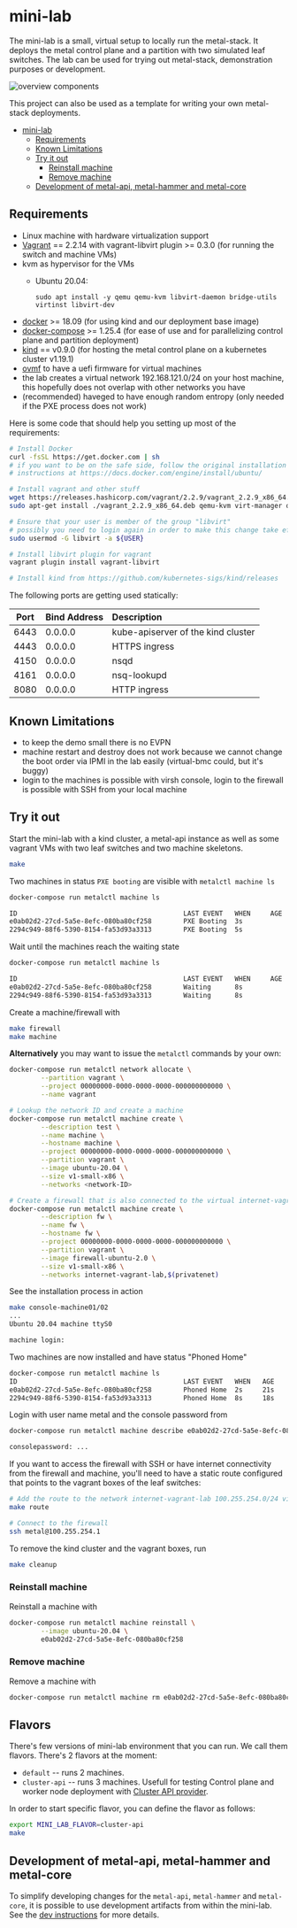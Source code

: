 # mini-lab

The mini-lab is a small, virtual setup to locally run the metal-stack. It deploys the metal control plane and a partition with two simulated leaf switches. The lab can be used for trying out metal-stack, demonstration purposes or development.

![overview components](docs/overview.png)

This project can also be used as a template for writing your own metal-stack deployments.

<!-- TOC depthFrom:2 depthTo:6 withLinks:1 updateOnSave:1 orderedList:0 -->

- [mini-lab](#mini-lab)
  - [Requirements](#requirements)
  - [Known Limitations](#known-limitations)
  - [Try it out](#try-it-out)
    - [Reinstall machine](#reinstall-machine)
    - [Remove machine](#remove-machine)
  - [Development of metal-api, metal-hammer and metal-core](#development-of-metal-api-metal-hammer-and-metal-core)

<!-- /TOC -->

## Requirements

- Linux machine with hardware virtualization support
- [Vagrant](https://www.vagrantup.com/) == 2.2.14 with vagrant-libvirt plugin >= 0.3.0 (for running the switch and machine VMs)
- kvm as hypervisor for the VMs
  - Ubuntu 20.04:

        sudo apt install -y qemu qemu-kvm libvirt-daemon bridge-utils virtinst libvirt-dev

- [docker](https://www.docker.com/) >= 18.09 (for using kind and our deployment base image)
- [docker-compose](https://docs.docker.com/compose/) >= 1.25.4 (for ease of use and for parallelizing control plane and partition deployment)
- [kind](https://github.com/kubernetes-sigs/kind/releases) == v0.9.0 (for hosting the metal control plane on a kubernetes cluster v1.19.1)
- [ovmf](https://wiki.ubuntu.com/UEFI/OVMF) to have a uefi firmware for virtual machines
- the lab creates a virtual network 192.168.121.0/24 on your host machine, this hopefully does not overlap with other networks you have
- (recommended) haveged to have enough random entropy (only needed if the PXE process does not work)

Here is some code that should help you setting up most of the requirements:

 ```bash
# Install Docker
curl -fsSL https://get.docker.com | sh
# if you want to be on the safe side, follow the original installation
# instructions at https://docs.docker.com/engine/install/ubuntu/

# Install vagrant and other stuff
wget https://releases.hashicorp.com/vagrant/2.2.9/vagrant_2.2.9_x86_64.deb
sudo apt-get install ./vagrant_2.2.9_x86_64.deb qemu-kvm virt-manager ovmf net-tools libvirt-dev haveged

# Ensure that your user is member of the group "libvirt"
# possibly you need to login again in order to make this change take effect
sudo usermod -G libvirt -a ${USER}

# Install libvirt plugin for vagrant
vagrant plugin install vagrant-libvirt

# Install kind from https://github.com/kubernetes-sigs/kind/releases
```

The following ports are getting used statically:

| Port | Bind Address | Description                        |
|:----:|:------------ |:---------------------------------- |
| 6443 |   0.0.0.0    | kube-apiserver of the kind cluster |
| 4443 |   0.0.0.0    | HTTPS ingress                      |
| 4150 |   0.0.0.0    | nsqd                               |
| 4161 |   0.0.0.0    | nsq-lookupd                        |
| 8080 |   0.0.0.0    | HTTP ingress                       |

## Known Limitations

- to keep the demo small there is no EVPN
- machine restart and destroy does not work because we cannot change the boot order via IPMI in the lab easily (virtual-bmc could, but it's buggy)
- login to the machines is possible with virsh console, login to the firewall is possible with SSH from your local machine

## Try it out

Start the mini-lab with a kind cluster, a metal-api instance as well as some vagrant VMs with two leaf switches and two machine skeletons.

```bash
make
```

Two machines in status `PXE booting` are visible with `metalctl machine ls`

```bash
docker-compose run metalctl machine ls

ID                                          LAST EVENT   WHEN     AGE  HOSTNAME  PROJECT  SIZE          IMAGE  PARTITION
e0ab02d2-27cd-5a5e-8efc-080ba80cf258        PXE Booting  3s
2294c949-88f6-5390-8154-fa53d93a3313        PXE Booting  5s
```

Wait until the machines reach the waiting state

```bash
docker-compose run metalctl machine ls

ID                                          LAST EVENT   WHEN     AGE  HOSTNAME  PROJECT  SIZE          IMAGE  PARTITION
e0ab02d2-27cd-5a5e-8efc-080ba80cf258        Waiting      8s                               v1-small-x86         vagrant
2294c949-88f6-5390-8154-fa53d93a3313        Waiting      8s                               v1-small-x86         vagrant
```

Create a machine/firewall with

```bash
make firewall
make machine
```

__Alternatively__ you may want to issue the `metalctl` commands by your own:

```bash
docker-compose run metalctl network allocate \
        --partition vagrant \
        --project 00000000-0000-0000-0000-000000000000 \
        --name vagrant

# Lookup the network ID and create a machine
docker-compose run metalctl machine create \
        --description test \
        --name machine \
        --hostname machine \
        --project 00000000-0000-0000-0000-000000000000 \
        --partition vagrant \
        --image ubuntu-20.04 \
        --size v1-small-x86 \
        --networks <network-ID>

# Create a firewall that is also connected to the virtual internet-vagrant-lab network
docker-compose run metalctl machine create \
        --description fw \
        --name fw \
        --hostname fw \
        --project 00000000-0000-0000-0000-000000000000 \
        --partition vagrant \
        --image firewall-ubuntu-2.0 \
        --size v1-small-x86 \
        --networks internet-vagrant-lab,$(privatenet)
```

See the installation process in action

```bash
make console-machine01/02
...
Ubuntu 20.04 machine ttyS0

machine login:
```

Two machines are now installed and have status "Phoned Home"

```bash
docker-compose run metalctl machine ls
ID                                          LAST EVENT   WHEN   AGE     HOSTNAME  PROJECT                               SIZE          IMAGE                             PARTITION
e0ab02d2-27cd-5a5e-8efc-080ba80cf258        Phoned Home  2s     21s     machine   00000000-0000-0000-0000-000000000000  v1-small-x86  Ubuntu 20.04 20200331             vagrant
2294c949-88f6-5390-8154-fa53d93a3313        Phoned Home  8s     18s     fw        00000000-0000-0000-0000-000000000000  v1-small-x86  Firewall 2 Ubuntu 20200730        vagrant
```

Login with user name metal and the console password from

```bash
docker-compose run metalctl machine describe e0ab02d2-27cd-5a5e-8efc-080ba80cf258 | grep password

consolepassword: ...
```

If you want to access the firewall with SSH or have internet connectivity from the firewall and machine, you'll need to have a static route configured that points to the vagrant boxes of the leaf switches:

```bash
# Add the route to the network internet-vagrant-lab 100.255.254.0/24 via leaf01 and leaf02, whose IPs are dynamically allocated. Make sure there's no old route before execution.
make route

# Connect to the firewall
ssh metal@100.255.254.1
```

To remove the kind cluster and the vagrant boxes, run

```bash
make cleanup
```

### Reinstall machine

Reinstall a machine with

```bash
docker-compose run metalctl machine reinstall \
        --image ubuntu-20.04 \
        e0ab02d2-27cd-5a5e-8efc-080ba80cf258
```

### Remove machine

Remove a machine with

```bash
docker-compose run metalctl machine rm e0ab02d2-27cd-5a5e-8efc-080ba80cf258
```

## Flavors

There's few versions of mini-lab environment that you can run. We call them flavors. There's 2 flavors at the moment:

- `default` -- runs 2 machines.
- `cluster-api` -- runs 3 machines. Usefull for testing Control plane and worker node deployment with [Cluster API provider](https://github.com/metal-stack/cluster-api-provider-metalstack).

In order to start specific flavor, you can define the flavor as follows:

```bash
export MINI_LAB_FLAVOR=cluster-api
make
```

## Development of metal-api, metal-hammer and metal-core

To simplify developing changes for the `metal-api`, `metal-hammer` and `metal-core`, it is possible to use development artifacts from within the mini-lab.
See the [dev instructions](DEV_INSTRUCTIONS.md) for more details.
